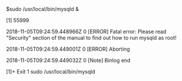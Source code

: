 $sudo /usr/local/bin/mysqld &

\[1\] 55999

2018-11-05T09:24:59.448966Z 0 \[ERROR\] Fatal error: Please read "Security" section of the manual to find out how to run mysqld as root!

2018-11-05T09:24:59.449001Z 0 \[ERROR\] Aborting

2018-11-05T09:24:59.449032Z 0 \[Note\] Binlog end

\[1\]+  Exit 1                  sudo /usr/local/bin/mysqld

